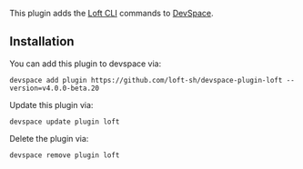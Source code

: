 This plugin adds the [Loft CLI](https://github.com/loft-sh/loft) commands to [DevSpace](https://github.com/loft-sh/devspace). 

## Installation

You can add this plugin to devspace via:
```
devspace add plugin https://github.com/loft-sh/devspace-plugin-loft --version=v4.0.0-beta.20
```

Update this plugin via:
```
devspace update plugin loft
```

Delete the plugin via:
```
devspace remove plugin loft
```
